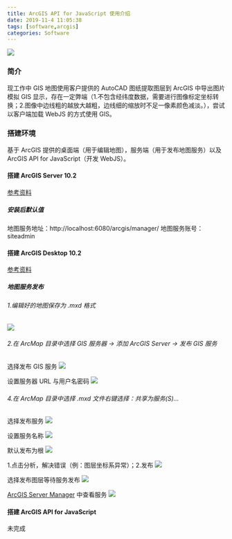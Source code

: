```yaml
---
title: ArcGIS API for JavaScript 使用介绍
date: 2019-11-4 11:05:38
tags: [software,arcgis]
categories: Software
---
```

<img src="https://sadness96.github.io/images/blog/software-ArcGisForJS/ArcGISForJavaScript.png"/>

<!-- more -->
### 简介
现工作中 GIS 地图使用客户提供的 AutoCAD 图纸提取图层到 ArcGIS 中导出图片模拟 GIS 显示，存在一定弊端（1.不包含经纬度数据，需要进行图像标定坐标转换；2.图像中边线粗的越放大越粗，边线细的缩放时不足一像素颜色减淡。），尝试以客户端加载 WebJS 的方式使用 GIS。

### 搭建环境
基于 ArcGIS 提供的桌面端（用于编辑地图），服务端（用于发布地图服务）以及 ArcGIS API for JavaScript（开发 WebJS）。

#### 搭建 ArcGIS Server 10.2
[参考资料](https://blog.csdn.net/qq_36213352/article/details/80646940)

##### 安装后默认值
地图服务地址：http://localhost:6080/arcgis/manager/
地图服务账号：siteadmin

#### 搭建 ArcGIS Desktop 10.2
[参考资料](https://blog.csdn.net/bigemap/article/details/81131840)

##### 地图服务发布
###### 1.编辑好的地图保存为 .mxd 格式
<img src="https://sadness96.github.io/images/blog/software-ArcGisForJS/SaveMxd.png"/>

###### 2.在 ArcMap 目录中选择 GIS 服务器 → 添加 ArcGIS Server → 发布 GIS 服务
选择发布 GIS 服务
<img src="https://sadness96.github.io/images/blog/software-ArcGisForJS/PublishingService1.png"/>

设置服务器 URL 与用户名密码
<img src="https://sadness96.github.io/images/blog/software-ArcGisForJS/PublishingService2.png"/>

###### 4.在 ArcMap 目录中选择 .mxd 文件右键选择：共享为服务(S)…
选择发布服务
<img src="https://sadness96.github.io/images/blog/software-ArcGisForJS/ShareForService1.png"/>

设置服务名称
<img src="https://sadness96.github.io/images/blog/software-ArcGisForJS/ShareForService2.png"/>

默认发布为根
<img src="https://sadness96.github.io/images/blog/software-ArcGisForJS/ShareForService3.png"/>

1.点击分析，解决错误（例：图层坐标系异常）；2.发布
<img src="https://sadness96.github.io/images/blog/software-ArcGisForJS/ShareForService4.png"/>

选择发布图层等待服务发布
<img src="https://sadness96.github.io/images/blog/software-ArcGisForJS/ShareForService5.png"/>

[ArcGIS Server Manager](http://localhost:6080/arcgis/manager/) 中查看服务
<img src="https://sadness96.github.io/images/blog/software-ArcGisForJS/ShareForService6.png"/>

#### 搭建 ArcGIS API for JavaScript
未完成
